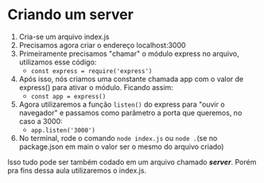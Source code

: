# Criando um server

1. Cria-se um arquivo index.js
2. Precisamos agora criar o endereço localhost:3000
3. Primeiramente precisamos "chamar" o módulo express no arquivo, utilizamos esse código:
   - `const express = require('express')`
4. Após isso, nós criamos uma constante chamada app com o valor de express() para ativar o módulo. Ficando assim:
   - `const app = express()`
5. Agora utilizaremos a função `listen()` do express para "ouvir o navegador" e passamos como parâmetro a porta que queremos, no caso a 3000:
   - `app.listen('3000')`
6. No terminal, rode o comando `node index.js` ou `node .`(se no package.json em main o valor ser o mesmo do arquivo criado)

Isso tudo pode ser também codado em um arquivo chamado ***server***. Porém pra fins dessa aula utilizaremos o index.js.
